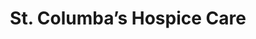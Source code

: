 ---
title: "St. Columba’s Hospice Care"
url: /edinburgh/st-columbas-hospice-care-hamilton-place/
shop: charity
---